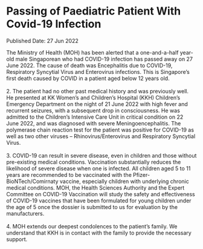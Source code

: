 <html>
    <meta http-equiv="Content-Type" content="text/html; charset=utf-8"/>
    <meta charset="utf-8"/>
    <title>Passing of Paediatric Patient With Covid-19 Infection</title>
    <body><h1>Passing of Paediatric Patient With Covid-19 Infection</h1>
    <p>Published Date: 27 Jun 2022</p> The Ministry of Health (MOH) has been alerted that a one-and-a-half year-old male Singaporean who had COVID-19 infection has passed away on 27 June 2022. The cause of death was Encephalitis due to COVID-19, Respiratory Syncytial Virus and Enterovirus infections. This is Singapore’s first death caused by COVID in a patient aged below 12 years old.<br><br>2. The patient had no other past medical history and was previously well. He presented at KK Women’s and Children’s Hospital (KKH) Children’s Emergency Department on the night of 21 June 2022 with high fever and recurrent seizures, with a subsequent drop in consciousness. He was admitted to the Children’s Intensive Care Unit in critical condition on 22 June 2022, and was diagnosed with severe Meningoencephalitis. The polymerase chain reaction test for the patient was positive for COVID-19 as well as two other viruses – Rhinovirus/Enterovirus and Respiratory Syncytial Virus.<br><br>3. COVID-19 can result in severe disease, even in children and those without pre-existing medical conditions. Vaccination substantially reduces the likelihood of severe disease when one is infected. All children aged 5 to 11 years are recommended to be vaccinated with the Pfizer-BioNTech/Comirnaty vaccine, especially children with underlying chronic medical conditions. MOH, the Health Sciences Authority and the Expert Committee on COVID-19 Vaccination will study the safety and effectiveness of COVID-19 vaccines that have been formulated for young children under the age of 5 once the dossier is submitted to us for evaluation by the manufacturers.<br><br>4. MOH extends our deepest condolences to the patient’s family. We understand that KKH is in contact with the family to provide the necessary support.</body>
</html>